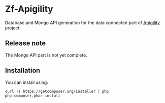 Zf-Apigility
============

Database and Mongo API generation for the data connected part of [Apigility](http://www.apigility.org) project.


Release note
------------

The Mongo API part is not yet complete.


Installation
------------

You can install using:

```
curl -s https://getcomposer.org/installer | php
php composer.phar install
```

